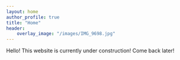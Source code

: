 ```yaml
---
layout: home
author_profile: true
title: "Home"
header:
    overlay_image: "/images/IMG_9698.jpg"
---
```


Hello! This website is currently under construction! Come back later!
